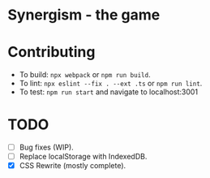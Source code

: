 # Synergism - the game

# Contributing
- To build: `npx webpack` or `npm run build`.
- To lint: `npx eslint --fix . --ext .ts` or `npm run lint`.
- To test: `npm run start` and navigate to localhost:3001

# TODO
- [ ] Bug fixes (WIP).
- [ ] Replace localStorage with IndexedDB.
- [x] CSS Rewrite (mostly complete).